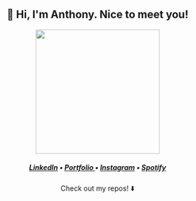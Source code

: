 <h2 align="center"> 👋 Hi, I'm Anthony. Nice to meet you!</h2>

<p align="center">
  <img width="250" src="https://media4.giphy.com/media/TALEyDTerIxdUh9L1s/giphy.gif">
</p>


<h5 align="center">

<a align="center" href="https://www.linkedin.com/in/anthony-dangg/" title="LinkedIn Profile"> LinkedIn</a> •
<a align="center" href="https://anthonydang.dev/" title="Website"> Portfolio </a> •
<a align="center" href="https://www.instagram.com/anthonydanggg/" title="Instagram Profile"> Instagram</a> •
<a align="center" href="https://open.spotify.com/user/pinkzer?si=42d1cf58cc974e9d" title="Spotify Profile"> Spotify</a>


</h5>

<p align="center">
Check out my repos! ⬇️  
</p>
